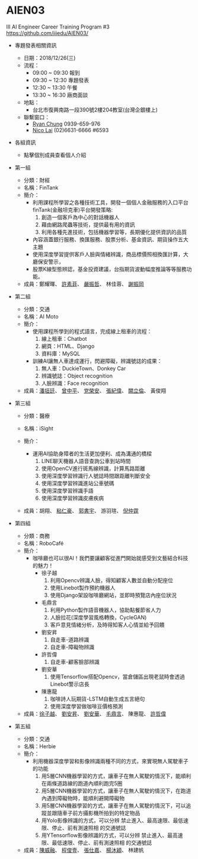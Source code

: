 # AIEN03
III AI Engineer Career Training Program #3    
https://github.com/iiiedu/AIEN03/

* 專題發表相關資訊
    * 日期：2018/12/26(三)
    * 流程：
        * 09:00 ~ 09:30 報到
        * 09:30 ~ 12:30 專題發表
        * 12:30 ~ 13:30 午餐
        * 13:30 ~ 16:30 廠商面談
    * 地點：
        * 台北市復興南路一段390號2樓204教室(台灣企銀樓上)
    * 聯繫窗口：
        * [Ryan Chung](mailto:ryan@iii.org.tw) 0939-659-976
        * [Nico Lai](mailto:wl9208@iii.org.tw) (02)6631-6666 #6593

* 各組資訊
    * 點擊個別成員查看個人介紹

* 第一組
  * 分類：財經
  * 名稱：FinTank
  * 簡介：
      * 利用課程所學習之各種技術工具，開發一個個人金融服務的入口平台
        finTank(金融坦克車)平台開發策略:
         1. 創造一個客戶為中心的對話機器人
         2. 藉由網路爬蟲等技術，提供最有用的資訊
         3. 利用各種先進技術，包括機器學習等，長期優化提供資訊的品質
      * 內容涵蓋銀行服務、換匯服務、股票分析、基金資訊、期貨操作五大主題
      * 使用深度學習提供客戶人臉與情緒辨識，商品標價照相換匯計算，大廳保安警示，
      * 股票K線型態辨認，基金投資建議，台指期貨波動幅度推論等等服務功能。
  * 成員：鄭耀暉、
          [許素菲](https://www.cakeresume.com/sophiah)、
          [嚴振哲](https://www.cakeresume.com/a96385250)、
          林佳蓉、
          [謝振岡](https://www.cakeresume.com/aaron-ai)
* 第二組
  * 分類：交通
  * 名稱：AI Moto
  * 簡介：
      * 使用課程所學到的程式語言，完成線上租車的流程：
         1. 線上租車：Chatbot
         2. 網頁：HTML、Django
         3. 資料庫：MySQL
      * 訓練AI讓無人車達成運行，閃避障礙，辨識號誌的成果：
         1. 無人車：DuckieTown、Donkey Car
         2. 辨識號誌：Object recognition
         3. 人臉辨識：Face recognition
  * 成員：[潘垣廷](https://www.cakeresume.com/stormpan)、
          [曾中平](https://www.cakeresume.com/1053c045)、
          [党榮安](https://www.cakeresume.com/stevedang)、
          [張紀偉](https://www.cakeresume.com/s--6SqrwWB3LCPuXokBOpvfhQ--/william790206-fa2e3f)、
          [闕立倫](https://www.cakeresume.com/chueh)、
          黃俊翔

* 第三組
  * 分類：醫療
  * 名稱：iSight
  * 簡介：
      * 運用AI協助身障者的生活更加便利、成為溝通的橋樑
         1. LINE聊天機器人語音查詢公車到站時間
         2. 使用OpenCV進行斑馬線辨識，計算馬路距離
         3. 使用深度學習辨識行人號誌時間跟距離判斷安全
         4. 使用深度學習辨識進站公車號碼
         5. 使用深度學習辨識手語
         6. 使用深度學習辨識皮膚疾病
         
  * 成員：胡翔、
          [粘仁豪](https://www.cakeresume.com/nien81527)、
          [郭書宇](https://www.cakeresume.com/sue-k)、
          游羽瑄、
          [倪仲霆](https://drive.google.com/file/d/1zQuppHt2HrwACpbr_aZV1OVZ0G2S3t4U/view)

* 第四組
  * 分類：商務
  * 名稱：RoboCafé
  * 簡介：
      * 咖啡廳也可以很AI！我們要讓顧客從進門開始就感受到文藝結合科技的魅力！
         * 徐子越
            1. 利用Opencv辨識人臉，得知顧客人數並自動分配座位
            2. 使用Linebot製作預約機器人
            3. 使用Django架設咖啡廳網站，並即時預覽店內座位狀況
         * 毛鼎言
            1. 利用Python製作語音機器人，協助點餐節省人力
            2. 人臉拉花(深度學習風格轉換，CycleGAN)
            3. 客戶意見情緒分析，及時得知客人心情並給予回饋
         * 劉安昇
            1. 自走車-道路辨識
            2. 自走車-障礙物辨識
         * 許哲偉
            1. 自走車-顧客臉部辨識
         * 劉安華
            1. 使用Tensorflow搭配Opencv，當倉儲區出現老鼠時會透過Linebot警示店長
         * 陳惠龍
            1. 咖啡詩人玩期貨-LSTM自動生成五言絕句
            2. 使用深度學習做咖啡豆價格預測
  * 成員：[徐子越](https://www.cakeresume.com/s988662211)、
          [劉安昇](https://www.cakeresume.com/s--LIfIZ5Xa7A_2bO9NQR72_g--/automogod)、
          [劉安華](https://www.cakeresume.com/jaina-angel)、
          [毛鼎言](https://www.cakeresume.com/maotingyang)、
          陳惠龍、
          [許哲偉](https://www.cakeresume.com/s--5n_RKSMStBzikinsF6GmnA--/tonyhsu89233918)
  
* 第五組
  * 分類：交通
  * 名稱：Herbie
  * 簡介：
      * 利用機器深度學習和影像辨識兩種不同的方式，來實現無人駕駛車子的功能
         1. 用5層CNN機器學習的方式，讓車子在無人駕駛的情況下，能順利在兩條道路線的跑道內順利跑完5圈
         2. 用5層CNN機器學習的方式，讓車子在無人駕駛的情況下，在跑道內遇到障礙物時，能順利避開障礙物
         3. 用5層CNN機器學習的方式，讓車子在無人駕駛的情況下，可以追蹤並跟隨車子前方攝影機所拍到的特定物品
         4. 用Yolo影像辨識的方式，可以分辨 禁止進入、最高速限、最低速限、停止、前有測速照相 的交通號誌
         5. 用YTensorflow影像辨識的方式，可以分辨 禁止進入、最高速限、最低速限、停止、前有測速照相 的交通號誌
  * 成員：[陳威融](https://www.cakeresume.com/warner-chen)、
          [程俊壹](https://www.cakeresume.com/s--_qMxdMp0p--a6szqvdgwug--/joey3118245)、
          [張仕嘉](https://www.cakeresume.com/scott-4f1ffa)、
          [楊沐穎](https://www.cakeresume.com/remy-yang)、
          林建帆
